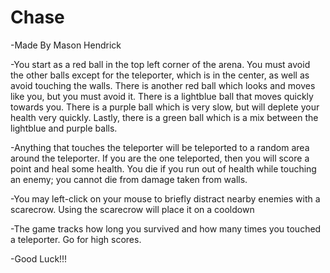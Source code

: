 # Chase
<p>-Made By Mason Hendrick </p>
<p>-You start as a red ball in the top left corner of the arena. You must avoid the other balls except for the teleporter, which is in the center, as well as avoid touching the walls. There is another red ball which looks and moves like you, but you must avoid it. There is a lightblue ball that moves quickly towards you. There is a purple ball which is very slow, but will deplete your health very quickly. Lastly, there is a green ball which is a mix between the lightblue and purple balls.</p>
<p>-Anything that touches the teleporter will be teleported to a random area around the teleporter. If you are the one teleported, then you will score a point and heal some health. You die if you run out of health while touching an enemy; you cannot die from damage taken from walls.</p>
<p>-You may left-click on your mouse to briefly distract nearby enemies with a scarecrow. Using the scarecrow will place it on a cooldown</p>
<p>-The game tracks how long you survived and how many times you touched a teleporter. Go for high scores.</p>
<p>-Good Luck!!!</p>
